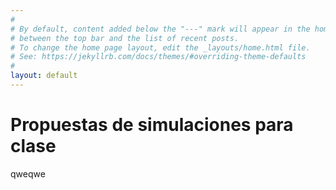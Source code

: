 ```yaml
---
#
# By default, content added below the "---" mark will appear in the home page
# between the top bar and the list of recent posts.
# To change the home page layout, edit the _layouts/home.html file.
# See: https://jekyllrb.com/docs/themes/#overriding-theme-defaults
#
layout: default
---
```


<script src="{{ site.baseurl }}/p5js/p5.js"></script>
<script src="{{ site.baseurl }}/p5js/p5.sound.js"></script>
<script src="{{ site.baseurl }}/p5js/physics.js"></script>

<style>
.center {
  margin: auto;
  width: 1000px;
}
</style>

# Propuestas de simulaciones para clase

qweqwe

<div id="simple-sketch-holder" class="center" style="position: relative; ">
	<script type="text/javascript" src="./function.js"></script>
</div>

